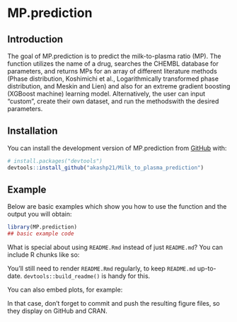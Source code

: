 
<!-- README.md is generated from README.Rmd. Please edit that file -->

# MP.prediction

<!-- badges: start -->
<!-- badges: end -->

## Introduction

The goal of MP.prediction is to predict the milk-to-plasma ratio (MP).
The function utilizes the name of a drug, searches the CHEMBL database
for parameters, and returns MPs for an array of different literature
methods (Phase distribution, Koshimichi et al., Logarithmically
transformed phase distribution, and Meskin and Lien) and also for an
extreme gradient boosting (XGBoost machine) learning model.
Alternatively, the user can input “custom”, create their own dataset,
and run the methodswith the desired parameters.

## Installation

You can install the development version of MP.prediction from
[GitHub](https://github.com/) with:

``` r
# install.packages("devtools")
devtools::install_github("akashp21/Milk_to_plasma_prediction")
```

## Example

Below are basic examples which show you how to use the function and the
output you will obtain:

``` r
library(MP.prediction)
## basic example code
```

What is special about using `README.Rmd` instead of just `README.md`?
You can include R chunks like so:

You’ll still need to render `README.Rmd` regularly, to keep `README.md`
up-to-date. `devtools::build_readme()` is handy for this.

You can also embed plots, for example:

In that case, don’t forget to commit and push the resulting figure
files, so they display on GitHub and CRAN.
